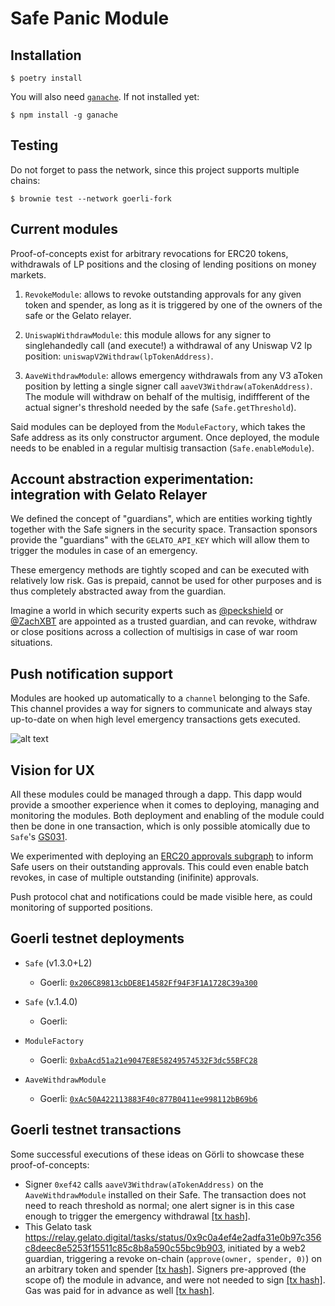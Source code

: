 # Safe Panic Module

## Installation

```
$ poetry install
```

You will also need [`ganache`](https://trufflesuite.com/docs/ganache/). If not installed yet:
```
$ npm install -g ganache
```

## Testing
Do not forget to pass the network, since this project supports multiple chains:
```
$ brownie test --network goerli-fork
```

## Current modules

Proof-of-concepts exist for arbitrary revocations for ERC20 tokens, withdrawals of LP positions and the closing of lending positions on money markets.

1. `RevokeModule`: allows to revoke outstanding approvals for any given token and spender, as long as it is triggered by one of the owners of the safe or the Gelato relayer.

2. `UniswapWithdrawModule`: this module allows for any signer to singlehandedly call (and execute!) a withdrawal of any Uniswap V2 lp position: `uniswapV2Withdraw(lpTokenAddress)`.

3. `AaveWithdrawModule`: allows emergency withdrawals from any V3 aToken position by letting a single signer call `aaveV3Withdraw(aTokenAddress)`. The module will withdraw on behalf of the multisig, indiffferent of the actual signer's threshold needed by the safe (`Safe.getThreshold`).

Said modules can be deployed from the `ModuleFactory`, which takes the Safe address as its only constructor argument. Once deployed, the module needs to be enabled in a regular multisig transaction (`Safe.enableModule`).

## Account abstraction experimentation: integration with Gelato Relayer

We defined the concept of "guardians", which are entities working tightly together with the Safe signers in the security space. Transaction sponsors provide the "guardians" with the `GELATO_API_KEY` which will allow them to trigger the modules in case of an emergency.

These emergency methods are tightly scoped and can be executed with relatively low risk. Gas is prepaid, cannot be used for other purposes and is thus completely abstracted away from the guardian.

Imagine a world in which security experts such as [@peckshield](https://twitter.com/peckshield) or [@ZachXBT](https://twitter.com/zachxbt) are appointed as a trusted guardian, and can revoke, withdraw or close positions across a collection of multisigs in case of war room situations.

## Push notification support

Modules are hooked up automatically to a `channel` belonging to the Safe. This channel provides a way for signers to communicate and always stay up-to-date on when high level emergency transactions gets executed.

![alt text](https://user-images.githubusercontent.com/84875062/232185090-fe7c574b-8b04-40a0-9e98-79fc879b5569.png)

## Vision for UX

All these modules could be managed through a dapp. This dapp would provide a smoother experience when it comes to deploying, managing and monitoring the modules. Both deployment and enabling of the module could then be done in one transaction, which is only possible atomically due to `Safe`'s [GS031](https://github.com/safe-global/safe-contracts/blob/main/docs/error_codes.md#general-auth-related).

We experimented with deploying an [ERC20 approvals subgraph](https://github.com/gosuto-inzasheru/erc20-subgraph-approvals) to inform Safe users on their outstanding approvals. This could even enable batch revokes, in case of multiple outstanding (inifinite) approvals.

Push protocol chat and notifications could be made visible here, as could monitoring of supported positions.

## Goerli testnet deployments

- `Safe` (v1.3.0+L2)
  - Goerli: [`0x206C89813cbDE8E14582Ff94F3F1A1728C39a300`](https://app.safe.global/home?safe=gor:0x206C89813cbDE8E14582Ff94F3F1A1728C39a300)
- `Safe` (v.1.4.0)
  - Goerli:

- `ModuleFactory`
  - Goerli: [`0xbaAcd51a21e9047E8E58249574532F3dc55BFC28`](https://goerli.etherscan.io/address/0xbaAcd51a21e9047E8E58249574532F3dc55BFC28)

- `AaveWithdrawModule`
  - Goerli: [`0xAc50A422113883F40c877B0411ee998112bB69b6`](https://goerli.etherscan.io/address/0xac50a422113883f40c877b0411ee998112bb69b6)

## Goerli testnet transactions

Some successful executions of these ideas on Görli to showcase these proof-of-concepts:

- Signer `0xef42` calls `aaveV3Withdraw(aTokenAddress)` on the `AaveWithdrawModule` installed on their Safe. The transaction does not need to reach threshold as normal; one alert signer is in this case enough to trigger the emergency withdrawal [[tx hash]](https://goerli.etherscan.io/tx/0x141978884ff42a91b3b0f5ea5873399a6e8795488a1da787f64b91112f915a41).
- This Gelato task https://relay.gelato.digital/tasks/status/0x9c0a4ef4e2adfa31e0b97c356c8deec8e5253f15511c85c8b8a590c55bc9b903, initiated by a web2 guardian, triggering a revoke on-chain (`approve(owner, spender, 0)`) on an arbitrary token and spender [[tx hash]](https://goerli.etherscan.io/tx/0xde89ceb3ade10fc08e5ca6ac1c4e440870bb6b68e37cce6c822253453c387932). Signers pre-approved (the scope of) the module in advance, and were not needed to sign [[tx hash]](https://goerli.etherscan.io/tx/0xc985b717b864e05cab676c05a79e12ead62f3a96be71fecba45732c8162b53dd). Gas was paid for in advance as well [[tx hash]](https://goerli.etherscan.io/tx/0x3609db40824e899b5e61d0596fc2de84d68820e5dc759901feaac49f35e569fc).
